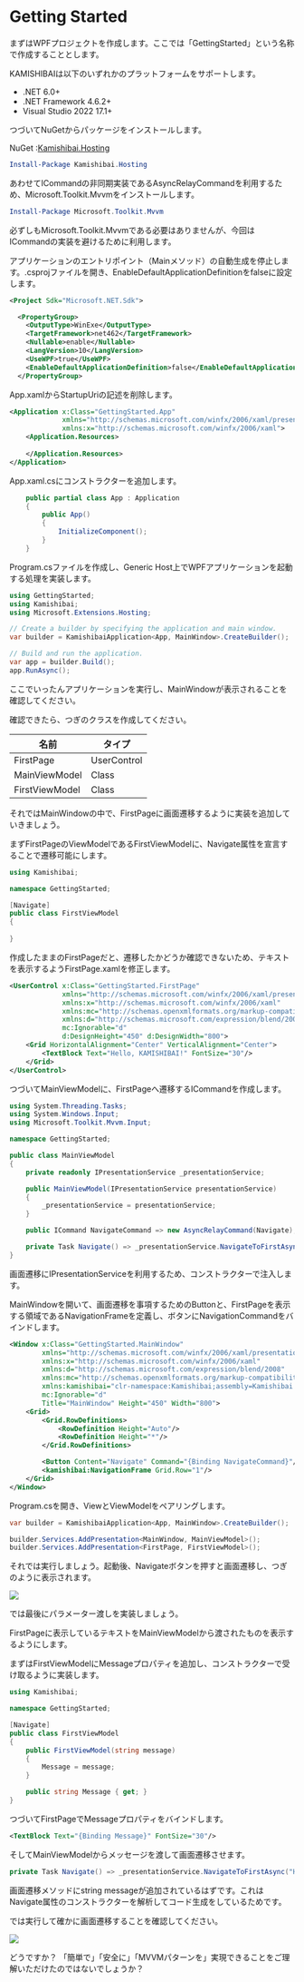 # Getting Started

まずはWPFプロジェクトを作成します。ここでは「GettingStarted」という名称で作成することとします。

KAMISHIBAIは以下のいずれかのプラットフォームをサポートします。

- .NET 6.0+
- .NET Framework 4.6.2+
- Visual Studio 2022 17.1+

つづいてNuGetからパッケージをインストールします。

NuGet :[Kamishibai.Hosting](https://www.nuget.org/packages/Kamishibai.Hosting)

```powershell
Install-Package Kamishibai.Hosting
```

あわせてICommandの非同期実装であるAsyncRelayCommandを利用するため、Microsoft.Toolkit.Mvvmをインストールします。

```powershell
Install-Package Microsoft.Toolkit.Mvvm
```

必ずしもMicrosoft.Toolkit.Mvvmである必要はありませんが、今回はICommandの実装を避けるために利用します。

アプリケーションのエントリポイント（Mainメソッド）の自動生成を停止します。.csprojファイルを開き、EnableDefaultApplicationDefinitionをfalseに設定します。

```xml
<Project Sdk="Microsoft.NET.Sdk">

  <PropertyGroup>
    <OutputType>WinExe</OutputType>
    <TargetFramework>net462</TargetFramework>
    <Nullable>enable</Nullable>
    <LangVersion>10</LangVersion>
    <UseWPF>true</UseWPF>
    <EnableDefaultApplicationDefinition>false</EnableDefaultApplicationDefinition>
  </PropertyGroup>
```

App.xamlからStartupUriの記述を削除します。

```xml
<Application x:Class="GettingStarted.App"
             xmlns="http://schemas.microsoft.com/winfx/2006/xaml/presentation"
             xmlns:x="http://schemas.microsoft.com/winfx/2006/xaml">
    <Application.Resources>
         
    </Application.Resources>
</Application>
```

App.xaml.csにコンストラクターを追加します。

```csharp
    public partial class App : Application
    {
        public App()
        {
            InitializeComponent();
        }
    }
```

Program.csファイルを作成し、Generic Host上でWPFアプリケーションを起動する処理を実装します。

```csharp
using GettingStarted;
using Kamishibai;
using Microsoft.Extensions.Hosting;

// Create a builder by specifying the application and main window.
var builder = KamishibaiApplication<App, MainWindow>.CreateBuilder();

// Build and run the application.
var app = builder.Build();
app.RunAsync();
```

ここでいったんアプリケーションを実行し、MainWindowが表示されることを確認してください。

確認できたら、つぎのクラスを作成してください。

|名前|タイプ|
|--|--|
|FirstPage|UserControl|
|MainViewModel|Class|
|FirstViewModel|Class|

それではMainWindowの中で、FirstPageに画面遷移するように実装を追加していきましょう。

まずFirstPageのViewModelであるFirstViewModelに、Navigate属性を宣言することで遷移可能にします。

```cs
using Kamishibai;

namespace GettingStarted;

[Navigate]
public class FirstViewModel
{
    
}
```

作成したままのFirstPageだと、遷移したかどうか確認できないため、テキストを表示するようFirstPage.xamlを修正します。

```xml
<UserControl x:Class="GettingStarted.FirstPage"
             xmlns="http://schemas.microsoft.com/winfx/2006/xaml/presentation"
             xmlns:x="http://schemas.microsoft.com/winfx/2006/xaml"
             xmlns:mc="http://schemas.openxmlformats.org/markup-compatibility/2006" 
             xmlns:d="http://schemas.microsoft.com/expression/blend/2008" 
             mc:Ignorable="d" 
             d:DesignHeight="450" d:DesignWidth="800">
    <Grid HorizontalAlignment="Center" VerticalAlignment="Center">
        <TextBlock Text="Hello, KAMISHIBAI!" FontSize="30"/>
    </Grid>
</UserControl>
```

つづいてMainViewModelに、FirstPageへ遷移するICommandを作成します。

```cs
using System.Threading.Tasks;
using System.Windows.Input;
using Microsoft.Toolkit.Mvvm.Input;

namespace GettingStarted;

public class MainViewModel
{
    private readonly IPresentationService _presentationService;

    public MainViewModel(IPresentationService presentationService)
    {
        _presentationService = presentationService;
    }

    public ICommand NavigateCommand => new AsyncRelayCommand(Navigate);

    private Task Navigate() => _presentationService.NavigateToFirstAsync();
}
```

画面遷移にIPresentationServiceを利用するため、コンストラクターで注入します。

MainWindowを開いて、画面遷移を事項するためのButtonと、FirstPageを表示する領域であるNavigationFrameを定義し、ボタンにNavigationCommandをバインドします。

```xml
<Window x:Class="GettingStarted.MainWindow"
        xmlns="http://schemas.microsoft.com/winfx/2006/xaml/presentation"
        xmlns:x="http://schemas.microsoft.com/winfx/2006/xaml"
        xmlns:d="http://schemas.microsoft.com/expression/blend/2008"
        xmlns:mc="http://schemas.openxmlformats.org/markup-compatibility/2006"
        xmlns:kamishibai="clr-namespace:Kamishibai;assembly=Kamishibai.View"
        mc:Ignorable="d"
        Title="MainWindow" Height="450" Width="800">
    <Grid>
        <Grid.RowDefinitions>
            <RowDefinition Height="Auto"/>
            <RowDefinition Height="*"/>
        </Grid.RowDefinitions>

        <Button Content="Navigate" Command="{Binding NavigateCommand}"/>
        <kamishibai:NavigationFrame Grid.Row="1"/>
    </Grid>
</Window>
```

Program.csを開き、ViewとViewModelをペアリングします。

```cs
var builder = KamishibaiApplication<App, MainWindow>.CreateBuilder();

builder.Services.AddPresentation<MainWindow, MainViewModel>();
builder.Services.AddPresentation<FirstPage, FirstViewModel>();
```

それでは実行しましょう。起動後、Navigateボタンを押すと画面遷移し、つぎのように表示されます。

![](../images/hello-kamishibai.png)

では最後にパラメーター渡しを実装しましょう。

FirstPageに表示しているテキストをMainViewModelから渡されたものを表示するようにします。

まずはFirstViewModelにMessageプロパティを追加し、コンストラクターで受け取るように実装します。

```cs
using Kamishibai;

namespace GettingStarted;

[Navigate]
public class FirstViewModel
{
    public FirstViewModel(string message)
    {
        Message = message;
    }

    public string Message { get; }
}
```

つづいてFirstPageでMessageプロパティをバインドします。

```xml
<TextBlock Text="{Binding Message}" FontSize="30"/>
```

そしてMainViewModelからメッセージを渡して画面遷移させます。

```cs
private Task Navigate() => _presentationService.NavigateToFirstAsync("Hello, Navigation Parameter!");
```

画面遷移メソッドにstring messageが追加されているはずです。これはNavigate属性のコンストラクターを解析してコード生成をしているためです。

では実行して確かに画面遷移することを確認してください。

![](../images/hello-navigation-parameter.png)

どうですか？
「簡単で」「安全に」「MVVMパターンを」実現できることをご理解いただけたのではないでしょうか？